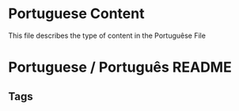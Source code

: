 # Portuguese Content
This file describes the type of content in the Portuguêse File
# Portuguese / Português README
## Tags
